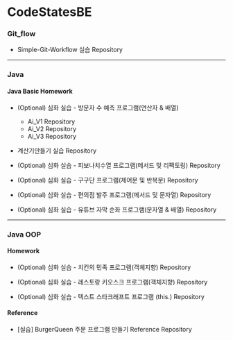 # CodeStatesBE

### Git_flow

- Simple-Git-Workflow 실습 Repository

----------------------------------------------

### Java

#### Java Basic Homework

- (Optional) 심화 실습 - 방문자 수 예측 프로그램(연산자 & 배열)
  - Ai_V1 Repository
  - Ai_V2 Repository
  - Ai_V3 Repository


- 계산기만들기 실습 Repository


- (Optional) 심화 실습 - 피보나치수열 프로그램(메서드 및 리팩토링) Repository


- (Optional) 심화 실습 - 구구단 프로그램(제어문 및 반복문) Repository


- (Optional) 심화 실습 - 편의점 발주 프로그램(메서드 및 문자열) Repository


- (Optional) 심화 실습 - 유튜브 자막 순화 프로그램(문자열 & 배열) Repository


--------------------------------------------------


### Java OOP

#### Homework

- (Optional) 심화 실습 - 치킨의 민족 프로그램(객체지향) Repository


- (Optional) 심화 실습 - 레스토랑 키오스크 프로그램(객체지향) Repository


- (Optional) 심화 실습 - 텍스트 스타크래프트 프로그램 (this.) Repository


#### Reference

- [실습] BurgerQueen 주문 프로그램 만들기 Reference Repository
